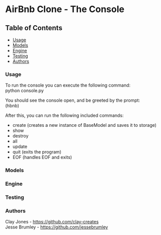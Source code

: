 # AirBnb Clone - The Console

## Table of Contents
- [Usage](#usage)
- [Models](#models)
- [Engine](#engine)
- [Testing](#testing)
- [Authors](#authors)

### Usage

To run the console you can execute the following command:  
python console.py  

You should see the console open, and be greeted by the prompt:  
(hbnb)  

After this, you can run the following included commands:  
- create (creates a new instance of BaseModel and saves it to storage)
- show
- destroy
- all
- update
- quit (exits the program)
- EOF (handles EOF and exits)

### Models



### Engine



### Testing



### Authors

Clay Jones - https://github.com/clay-creates  
Jesse Brumley - https://github.com/jessebrumley